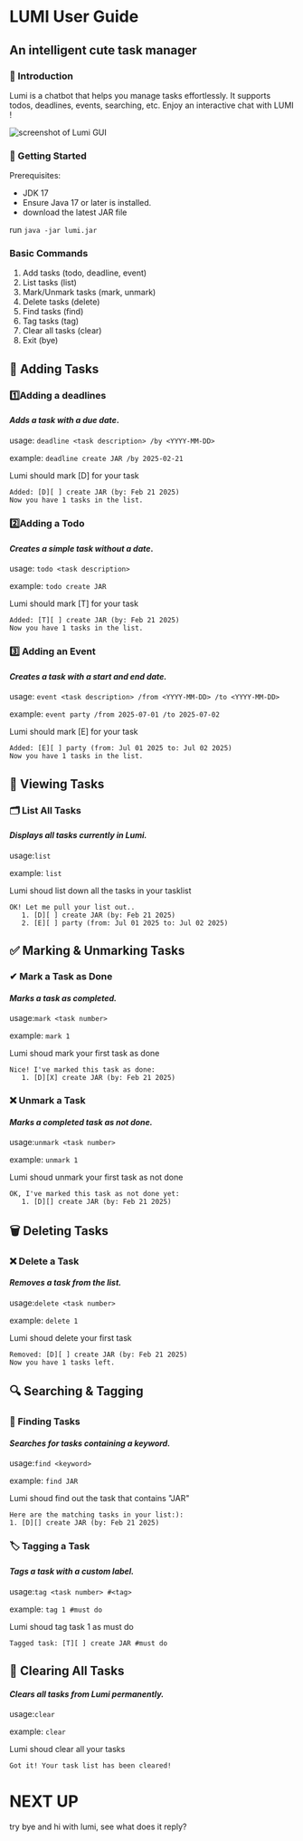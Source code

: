 # LUMI User Guide
## An intelligent cute task manager
### 📌 Introduction
Lumi is a chatbot that helps you manage tasks effortlessly.
It supports todos, deadlines, events, searching, etc. 
Enjoy an interactive chat with LUMI !

![screenshot of Lumi GUI](./UI.png)

### 🚀 Getting Started
Prerequisites: 
* JDK 17
* Ensure Java 17 or later is installed.
* download the latest JAR file

run `java -jar lumi.jar`
### Basic Commands
1. Add tasks (todo, deadline, event)
3. List tasks (list)
5. Mark/Unmark tasks (mark, unmark)
7. Delete tasks (delete)
9. Find tasks (find)
11. Tag tasks (tag)
13. Clear all tasks (clear)
15. Exit (bye)

## 📝 Adding Tasks
### 1️⃣Adding a deadlines
#### _Adds a task with a due date_.

usage: `deadline <task description> /by <YYYY-MM-DD>`

example: `deadline create JAR /by 2025-02-21` 

Lumi should mark [D] for your task

```
Added: [D][ ] create JAR (by: Feb 21 2025)
Now you have 1 tasks in the list.
```

### 2️⃣Adding a Todo
#### _Creates a simple task without a date_.

usage: `todo <task description>`

example: `todo create JAR`

Lumi should mark [T] for your task

```
Added: [T][ ] create JAR (by: Feb 21 2025)
Now you have 1 tasks in the list.
```


### 3️⃣ Adding an Event
#### _Creates a task with a start and end date._

usage: `event <task description> /from <YYYY-MM-DD> /to <YYYY-MM-DD>`

example: `event party /from 2025-07-01 /to 2025-07-02`

Lumi should mark [E] for your task

```
Added: [E][ ] party (from: Jul 01 2025 to: Jul 02 2025)
Now you have 1 tasks in the list.
```

## 📜 Viewing Tasks
### 🗂️ List All Tasks
#### _Displays all tasks currently in Lumi._

usage:`list`

example: `list`

Lumi shoud list down all the tasks in your tasklist

```
OK! Let me pull your list out..
   1. [D][ ] create JAR (by: Feb 21 2025) 
   2. [E][ ] party (from: Jul 01 2025 to: Jul 02 2025)
```

## ✅ Marking & Unmarking Tasks
### ✔ Mark a Task as Done
#### _Marks a task as completed._

usage:`mark <task number>`

example: `mark 1`

Lumi shoud mark your first task as done

```
Nice! I've marked this task as done:
   1. [D][X] create JAR (by: Feb 21 2025) 
  ```
### ❌ Unmark a Task
#### _Marks a completed task as not done._

usage:`unmark <task number>`

example: `unmark 1`

Lumi shoud unmark your first task as not done

```
OK, I've marked this task as not done yet:
   1. [D][] create JAR (by: Feb 21 2025) 
  ```

## 🗑️ Deleting Tasks
### ❌ Delete a Task
#### _Removes a task from the list._

usage:`delete <task number>`

example: `delete 1`

Lumi shoud delete your first task

```
Removed: [D][ ] create JAR (by: Feb 21 2025) 
Now you have 1 tasks left.
  ```
## 🔍 Searching & Tagging
### 🔎 Finding Tasks
#### _Searches for tasks containing a keyword._
usage:`find <keyword>`

example: `find JAR`

Lumi shoud find out the task that contains "JAR"

```
Here are the matching tasks in your list:):
1. [D][] create JAR (by: Feb 21 2025) 
  ```

### 🏷️ Tagging a Task
#### _Tags a task with a custom label._
usage:`tag <task number> #<tag>`

example: `tag 1 #must do`

Lumi shoud tag task 1 as must do

```
Tagged task: [T][ ] create JAR #must do
  ```
## 🧹 Clearing All Tasks
#### _Clears all tasks from Lumi permanently._
usage:`clear`

example: `clear`

Lumi shoud clear all your tasks

```
Got it! Your task list has been cleared!
  ```

# NEXT UP
try bye and hi with lumi, see what does it reply?




